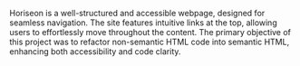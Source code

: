 Horiseon is a well-structured and accessible webpage, designed for seamless navigation. The site features intuitive links at the top, allowing users to effortlessly move throughout the content. The primary objective of this project was to refactor non-semantic HTML code into semantic HTML, enhancing both accessibility and code clarity.
